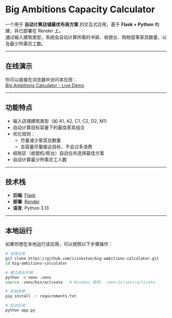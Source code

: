 # Big Ambitions Capacity Calculator

一个用于 **自动计算店铺最优布局方案** 的交互式应用，基于 **Flask + Python** 构建，并已部署在 Render 上。  
通过输入建筑类型，系统会自动计算所需的书架、收银台、购物篮等家具数量，以及最少所需员工数。

---

## 在线演示
你可以直接在浏览器中访问本应用：  
[Big Ambitions Calculator - Live Demo](https://big-ambitions-calculator.onrender.com/)

---

## 功能特点
- 输入店铺建筑类型（如 A1, A2, C1, C2, D2, M1）  
- 自动计算目标容量下的最佳家具组合  
- 优化规则：  
  - 尽量减少家具总数量  
  - 总容量尽量接近目标，不会过多浪费  
- 结账区（收银机/柜台）自动合并选择最佳方案  
- 自动计算最少所需员工人数  

---

## 技术栈
- **后端**: [Flask](https://flask.palletsprojects.com/)  
- **部署**: [Render](https://render.com/)  
- **语言**: Python 3.13  

---

## 本地运行
如果你想在本地运行该应用，可以按照以下步骤操作：

```bash
# 克隆仓库
git clone https://github.com/iiinkston/big-ambitions-calculator.git
cd big-ambitions-calculator

# 建立虚拟环境
python -m venv .venv
source .venv/bin/activate   # Windows 使用: .venv\Scripts\activate

# 安装依赖
pip install -r requirements.txt

# 启动应用
python app.py
